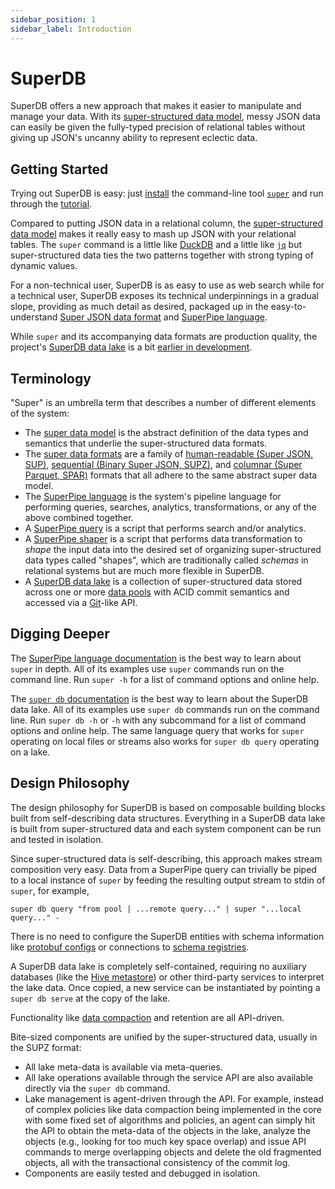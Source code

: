 ```yaml
---
sidebar_position: 1
sidebar_label: Introduction
---
```


# SuperDB

SuperDB offers a new approach that makes it easier to manipulate and manage
your data.  With its [super-structured data model](formats/README.md#2-zed-a-super-structured-pattern),
messy JSON data can easily be given the fully-typed precision of relational tables
without giving up JSON's uncanny ability to represent eclectic data.

## Getting Started

Trying out SuperDB is easy: just [install](install.md) the command-line tool
[`super`](commands/zq.md) and run through the [tutorial](tutorials/zq.md).

Compared to putting JSON data in a relational column, the
[super-structured data model](formats/zed.md) makes it really easy to
mash up JSON with your relational tables.  The `super` command is a little
like [DuckDB](https://duckdb.org/) and a little like
[`jq`](https://stedolan.github.io/jq/) but super-structured data ties the
two patterns together with strong typing of dynamic values.

For a non-technical user, SuperDB is as easy to use as web search
while for a technical user, SuperDB exposes its technical underpinnings
in a gradual slope, providing as much detail as desired,
packaged up in the easy-to-understand
[Super JSON data format](formats/zson.md) and
[SuperPipe language](language/README.md).

While `super` and its accompanying data formats are production quality, the project's
[SuperDB data lake](commands/zed.md) is a bit [earlier in development](commands/zed.md#status).

## Terminology

"Super" is an umbrella term that describes
a number of different elements of the system:
* The [super data model](formats/zed.md) is the abstract definition of the data types and semantics
that underlie the super-structured data formats.
* The [super data formats](formats/README.md) are a family of
[human-readable (Super JSON, SUP)](formats/zson.md),
[sequential (Binary Super JSON, SUPZ)](formats/zng.md), and
[columnar (Super Parquet, SPAR)](formats/vng.md) formats that all adhere to the
same abstract super data model.
* The [SuperPipe language](language/README.md) is the system's pipeline language for performing
queries, searches, analytics, transformations, or any of the above combined together.
* A  [SuperPipe query](language/overview.md) is a script that performs
search and/or analytics.
* A [SuperPipe shaper](language/shaping.md) is a script that performs
data transformation to _shape_
the input data into the desired set of organizing super-structured data types called "shapes",
which are traditionally called _schemas_ in relational systems but are
much more flexible in SuperDB.
* A [SuperDB data lake](commands/zed.md) is a collection of super-structured data stored
across one or more [data pools](commands/zed.md#data-pools) with ACID commit semantics and
accessed via a [Git](https://git-scm.com/)-like API.

## Digging Deeper

The [SuperPipe language documentation](language/README.md)
is the best way to learn about `super` in depth.
All of its examples use `super` commands run on the command line.
Run `super -h` for a list of command options and online help.

The [`super db` documentation](commands/zed.md)
is the best way to learn about the SuperDB data lake.
All of its examples use `super db` commands run on the command line.
Run `super db -h` or `-h` with any subcommand for a list of command options
and online help.  The same language query that works for `super` operating
on local files or streams also works for `super db query` operating on a lake.

## Design Philosophy

The design philosophy for SuperDB is based on composable building blocks
built from self-describing data structures.  Everything in a SuperDB data lake
is built from super-structured data and each system component can be run and tested in isolation.

Since super-structured data is self-describing, this approach makes stream composition
very easy.  Data from a SuperPipe query can trivially be piped to a local
instance of `super` by feeding the resulting output stream to stdin of `super`, for example,
```
super db query "from pool | ...remote query..." | super "...local query..." -
```
There is no need to configure the SuperDB entities with schema information
like [protobuf configs](https://developers.google.com/protocol-buffers/docs/proto3)
or connections to
[schema registries](https://docs.confluent.io/platform/current/schema-registry/index.html).

A SuperDB data lake is completely self-contained, requiring no auxiliary databases
(like the [Hive metastore](https://cwiki.apache.org/confluence/display/hive/design))
or other third-party services to interpret the lake data.
Once copied, a new service can be instantiated by pointing a `super db serve`
at the copy of the lake.

Functionality like [data compaction](commands/zed.md#manage) and retention are all API-driven.

Bite-sized components are unified by the super-structured data, usually in the SUPZ format:
* All lake meta-data is available via meta-queries.
* All lake operations available through the service API are also available
directly via the `super db` command.
* Lake management is agent-driven through the API.  For example, instead of complex policies
like data compaction being implemented in the core with some fixed set of
algorithms and policies, an agent can simply hit the API to obtain the meta-data
of the objects in the lake, analyze the objects (e.g., looking for too much
key space overlap) and issue API commands to merge overlapping objects
and delete the old fragmented objects, all with the transactional consistency
of the commit log.
* Components are easily tested and debugged in isolation.
